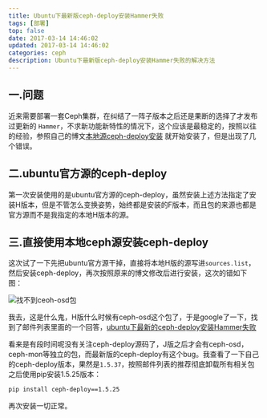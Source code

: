 ```yaml
---
title: Ubuntu下最新版ceph-deploy安装Hammer失败
tags: [部署]
top: false
date: 2017-03-14 14:46:02
updated: 2017-03-14 14:46:02
categories: ceph
description: Ubuntu下最新版ceph-deploy安装Hammer失败的解决方法
---
```



## 一.问题

近来需要部署一套Ceph集群，在纠结了一阵子版本之后还是果断的选择了才发布过更新的 `Hammer`，不求新功能新特性的情况下，这个应该是最稳定的，按照以往的经验，参照自己的博文[本地源ceph-deploy安装](../../../../2016/06/04/ceph-deploy) 就开始安装了，但是出现了几个错误。

## 二.ubuntu官方源的ceph-deploy

第一次安装使用的是ubuntu官方源的ceph-deploy，虽然安装上述方法指定了安装H版本，但是不管怎么变换姿势，始终都是安装的F版本，而且包的来源也都是官方源而不是我指定的本地H版本的源。

## 三.直接使用本地ceph源安装ceph-deploy

这次试了一下先把ubuntu官方源干掉，直接将本地H版的源写进`sources.list`，然后安装ceph-deploy，再次按照原来的博文修改后进行安装，这次的错如下图：

![找不到ceoh-osd包](https://ww1.sinaimg.cn/large/006tNbRwgy1fdmef00fesj313a07adhu.jpg)

我去，这是什么鬼，H版什么时候有ceph-osd这个包了，于是google了一下，找到了邮件列表里面的一个回答，[ubuntu下最新的ceph-deploy安装Hammer失败](http://lists.ceph.com/pipermail/ceph-users-ceph.com/2016-September/012911.html)

看来是有段时间呢没有关注ceph-deploy源码了，J版之后才会有ceph-osd，ceph-mon等独立的包，而最新版的ceph-deploy有这个bug。我查看了一下自己的ceph-deploy版本，果然是`1.5.37`，按照邮件列表的推荐彻底卸载所有相关包之后使用pip安装1.5.25版本：

```bash
pip install ceph-deploy==1.5.25
```

再次安装一切正常。